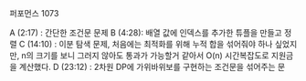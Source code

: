 퍼포먼스 1073

A (2:17) : 간단한 조건문 문제
B (4:28): 배열 값에 인덱스를 추가한 튜플을 만들고 정렬
C (14:10) : 이분 탐색 문제, 처음에는 최적화를 위해 누적 합을 섞어줘야 하나 싶었지만, n의 크기를 보니 그러지 않아도 통과가 가능할거 같아서 O(n) 시간복잡도로 지원금을 계산했다.
D (23:12) : 2차원 DP에 가위바위보를 구현하는 조건문을 섞어주는 문
